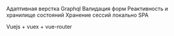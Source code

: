 Адаптивная верстка
Graphql
Валидация форм
Реактивность и хранилище состояний
Хранение сессий локально
SPA 

Vuejs + vuex + vue-router